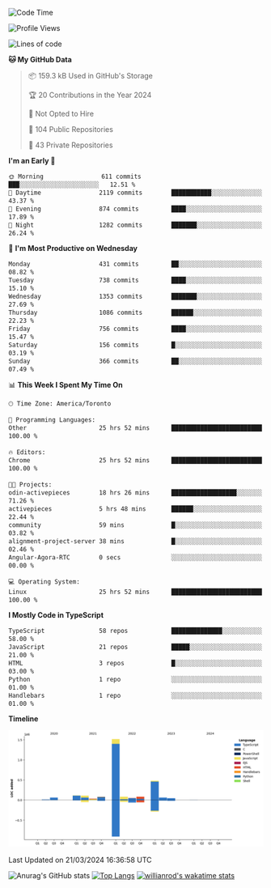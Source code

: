 <!--START_SECTION:waka-->
![Code Time](http://img.shields.io/badge/Code%20Time-1%2C329%20hrs%2036%20mins-blue)

![Profile Views](http://img.shields.io/badge/Profile%20Views-0-blue)

![Lines of code](https://img.shields.io/badge/From%20Hello%20World%20I%27ve%20Written-2.7%20million%20lines%20of%20code-blue)

**🐱 My GitHub Data** 

> 📦 159.3 kB Used in GitHub's Storage 
 > 
> 🏆 20 Contributions in the Year 2024
 > 
> 🚫 Not Opted to Hire
 > 
> 📜 104 Public Repositories 
 > 
> 🔑 43 Private Repositories 
 > 
**I'm an Early 🐤** 

```text
🌞 Morning                611 commits         ███░░░░░░░░░░░░░░░░░░░░░░   12.51 % 
🌆 Daytime                2119 commits        ███████████░░░░░░░░░░░░░░   43.37 % 
🌃 Evening                874 commits         ████░░░░░░░░░░░░░░░░░░░░░   17.89 % 
🌙 Night                  1282 commits        ███████░░░░░░░░░░░░░░░░░░   26.24 % 
```
📅 **I'm Most Productive on Wednesday** 

```text
Monday                   431 commits         ██░░░░░░░░░░░░░░░░░░░░░░░   08.82 % 
Tuesday                  738 commits         ████░░░░░░░░░░░░░░░░░░░░░   15.10 % 
Wednesday                1353 commits        ███████░░░░░░░░░░░░░░░░░░   27.69 % 
Thursday                 1086 commits        ██████░░░░░░░░░░░░░░░░░░░   22.23 % 
Friday                   756 commits         ████░░░░░░░░░░░░░░░░░░░░░   15.47 % 
Saturday                 156 commits         █░░░░░░░░░░░░░░░░░░░░░░░░   03.19 % 
Sunday                   366 commits         ██░░░░░░░░░░░░░░░░░░░░░░░   07.49 % 
```


📊 **This Week I Spent My Time On** 

```text
🕑︎ Time Zone: America/Toronto

💬 Programming Languages: 
Other                    25 hrs 52 mins      █████████████████████████   100.00 % 

🔥 Editors: 
Chrome                   25 hrs 52 mins      █████████████████████████   100.00 % 

🐱‍💻 Projects: 
odin-activepieces        18 hrs 26 mins      ██████████████████░░░░░░░   71.26 % 
activepieces             5 hrs 48 mins       ██████░░░░░░░░░░░░░░░░░░░   22.44 % 
community                59 mins             █░░░░░░░░░░░░░░░░░░░░░░░░   03.82 % 
alignment-project-server 38 mins             █░░░░░░░░░░░░░░░░░░░░░░░░   02.46 % 
Angular-Agora-RTC        0 secs              ░░░░░░░░░░░░░░░░░░░░░░░░░   00.00 % 

💻 Operating System: 
Linux                    25 hrs 52 mins      █████████████████████████   100.00 % 
```

**I Mostly Code in TypeScript** 

```text
TypeScript               58 repos            ██████████████░░░░░░░░░░░   58.00 % 
JavaScript               21 repos            █████░░░░░░░░░░░░░░░░░░░░   21.00 % 
HTML                     3 repos             █░░░░░░░░░░░░░░░░░░░░░░░░   03.00 % 
Python                   1 repo              ░░░░░░░░░░░░░░░░░░░░░░░░░   01.00 % 
Handlebars               1 repo              ░░░░░░░░░░░░░░░░░░░░░░░░░   01.00 % 
```



**Timeline**

![Lines of Code chart](https://raw.githubusercontent.com/wise-introvert/wise-introvert/master/assets/bar_graph.png)


 Last Updated on 21/03/2024 16:36:58 UTC
<!--END_SECTION:waka-->

![Anurag's GitHub stats](https://github-readme-stats.vercel.app/api?username=wise-introvert&count_private=true&show_icons=true)
[![Top Langs](https://github-readme-stats.vercel.app/api/top-langs/?username=wise-introvert&langs_count=10)](https://github.com/anuraghazra/github-readme-stats)
[![willianrod's wakatime stats](https://github-readme-stats.vercel.app/api/wakatime?username=wiseintrovert)](https://github.com/anuraghazra/github-readme-stats)
